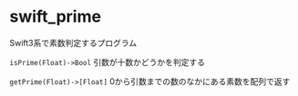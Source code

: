 # swift_prime
Swift3系で素数判定するプログラム

```isPrime(Float)->Bool```
引数が十数かどうかを判定する

```getPrime(Float)->[Float]```
0から引数までの数のなかにある素数を配列で返す
